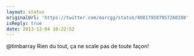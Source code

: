 ```yaml
---
layout: status
originalUrl: 'https://twitter.com/marcgg/status/408179587957260288'
isReply: true
date: 2013-12-04 10:22:52
---
```


@timbarray Rien du tout, ça ne scale pas de toute façon!
